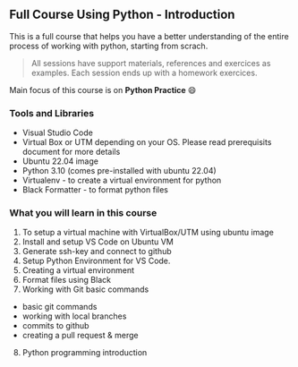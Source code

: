 ## Full Course Using Python - Introduction

This is a full course that helps you have a better understanding of the entire process of working with python, starting from scrach. 

>All sessions have support materials, references and exercices as examples. Each session ends up with a homework exercices.

Main focus of this course is on **Python Practice** :smile:

### Tools and Libraries
- Visual Studio Code 
- Virtual Box or UTM depending on your OS. Please read prerequisits document for more details
- Ubuntu 22.04 image
- Python 3.10 (comes pre-installed with ubuntu 22.04)
- Virtualenv - to create a virtual environment for python
- Black Formatter - to format python files

### What you will learn in this course
1. To setup a virtual machine with VirtualBox/UTM using ubuntu image
2. Install and setup VS Code on Ubuntu VM
3. Generate ssh-key and connect to github
4. Setup Python Environment for VS Code. 
5. Creating a virtual environment
6. Format files using Black
7. Working with Git basic commands
- basic git commands
- working with local branches
- commits to github
- creating a pull request & merge
8. Python programming introduction
